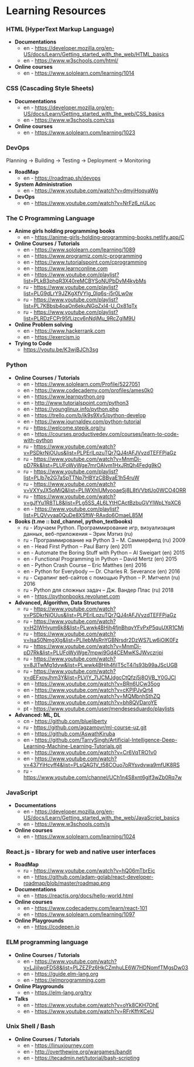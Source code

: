 # Learning Resources

### HTML (HyperText Markup Language)
- **Documentations**
  - en - https://developer.mozilla.org/en-US/docs/Learn/Getting_started_with_the_web/HTML_basics
  - en - https://www.w3schools.com/html/
- **Online courses**
  - en - https://www.sololearn.com/learning/1014

### CSS (Cascading Style Sheets)
- **Documentations**
  - en - https://developer.mozilla.org/en-US/docs/Learn/Getting_started_with_the_web/CSS_basics
  - en - https://www.w3schools.com/css
- **Online courses**
  - en - https://www.sololearn.com/learning/1023

### DevOps
Planning -> Building -> Testing -> Deployment -> Monitoring
- **RoadMap**
  - en - https://roadmap.sh/devops
- **System Administration**
  - en - https://www.youtube.com/watch?v=dmyiHoqyaWg
- **DevOps**
  - en - https://www.youtube.com/watch?v=NrFz6_nULoc

### The C Programming Language
- **Anime girls holding programming books**
  - en - https://anime-girls-holding-programming-books.netlify.app/C
- **Online Courses / Tutorials**
  - en - https://www.sololearn.com/learning/1089
  - en - https://www.programiz.com/c-programming
  - en - https://www.tutorialspoint.com/cprogramming
  - en - https://www.learnconline.com
  - en - https://www.youtube.com/playlist?list=PLkB3phqR3X40reMCBYSoNUPbDvM4kybMs
  - ru - https://www.youtube.com/playlist?list=PLG9dLrY9JZKgXfVYlg_0lq6s-i5r0Lw0w
  - ru - https://www.youtube.com/playlist?list=PL7KBbsb4oaOn6ekuNGqZxl4-U_Ox81qTx
  - ru - https://www.youtube.com/playlist?list=PLRDzFCPr95fLjzcv6nNdjMu_9RcZgIM9U
- **Online Problem solving**
  - en - https://www.hackerrank.com
  - en - https://exercism.io
- **Trying to Code**
  - https://youtu.be/K3wjBJCh3sg

### Python
- **Online Courses / Tutorials**
  - en - https://www.sololearn.com/Profile/5227051
  - en - https://www.codecademy.com/profiles/ames0k0
  - en - https://www.learnpython.org
  - en - http://www.tutorialspoint.com/python3
  - en - https://younglinux.info/python.php
  - en - https://trello.com/b/ik9s9Xv5/python-develop
  - en - https://www.journaldev.com/python-tutorial
  - ru - https://welcome.stepik.org/ru
  - en - https://courses.productivedev.com/courses/learn-to-code-with-python
  - ru - https://www.youtube.com/watch?v=PSDkrNjOUus&list=PLPErILqzuTQr7QJ4rAFJVvzdTEFFPjaGz
  - ru - https://www.youtube.com/watch?v=MnmDi-pD7Rk&list=PLUFoWyWge7mrOAlym1HxJRtQh4Fedg9kO
  - ru - https://www.youtube.com/playlist?list=PLlb7e2G7aSpTTNp7HBYzCBByaE1h54ruW
  - ru - https://www.youtube.com/watch?v=VXYyJX5qMiQ&list=PLlWXhlUMyooaeSj8L8tVVbtUo0WCO4ORR
  - ru - https://www.youtube.com/watch?v=gJfYu1R8TL8&list=PLg5SS_4L6LYtHCActBzbuGVYlWpLYqXC6
  - en - https://www.youtube.com/playlist?list=PLQVvvaa0QuDe8XSftW-RAxdo6OmaeL85M
- **Books (t.me :: bzd_channel, python_textbooks)**
  - ru - Изучаем Python. Программирование игр, визуализация данных, веб-приложения – Эрик Мэтиз (ru)
  - ru - Программирование на Python 3 – М. Саммерфилд (ru) 2009
  - en - Head First Python – Paul Barry (en) 2011
  - en - Automate the Boring Stuff with Python – Al Sweigart (en) 2015
  - en - Functional Programming in Python – David Mertz (en) 2015
  - en - Python Crash Course – Eric Matthes (en) 2016
  - en - Python for Everybody — Dr. Charles R. Severance (en) 2016
  - ru - Скрапинг веб-сайтов с помощью Python – Р. Митчелл (ru) 2016
  - ru - Python для сложных задач – Дж. Вандер Плас (ru) 2018
  - en - https://pythonbooks.revolunet.com
- **Advanced, Algorithm, Data Structures**
  - ru - https://www.youtube.com/watch?v=PSDkrNjOUus&list=PLPErILqzuTQr7QJ4rAFJVvzdTEFFPjaGz
  - ru - https://www.youtube.com/watch?v=H2IWHyum6k8&list=PLwwk4BHih4fjnBhqvYFvPxP5quUXR1CMj
  - ru - https://www.youtube.com/watch?v=IsaS0NmgXlg&list=PLIlebMsRnYGBNrsdr2DzWS7Lw6iOlK0Fz
  - ru - https://www.youtube.com/watch?v=MnmDi-pD7Rk&list=PLUFoWyWge7mpwi9Gd4CEMwKSJWvczrjpi
  - ru - https://www.youtube.com/watch?v=8JlTwMg1dyw&list=PLwwk4BHih4fjIT5cT4i1s93b99aJScUGB
  - ru - https://www.youtube.com/watch?v=dEFxoyJhm3Y&list=PLVlY_7IJCMJdgcCtQfzj5j8OVB_Y0GJCl
  - en - https://www.youtube.com/watch?v=BRn6UCw35og
  - en - https://www.youtube.com/watch?v=cKPlPJyQrt4
  - en - https://www.youtube.com/watch?v=MQMbnhSthZQ
  - en - https://www.youtube.com/watch?v=bh8QVDaroYE
  - pt - https://www.youtube.com/user/mendesesduardo/playlists
- **Advanced: ML, DL**
  - cn - https://github.com/blueliberty
  - ru - https://github.com/agzamovr/ml-course-uz.git
  - en - https://github.com/AswathKiruba
  - en - https://github.com/TarrySingh/Artificial-Intelligence-Deep-Learning-Machine-Learning-Tutorials.git
  - en - https://www.youtube.com/watch?v=Cr6VqTRO1v0
  - en - https://www.youtube.com/watch?v=437YiHcvff4&list=PLsQAG1V_t58COuo7oRYsvdvwa9mfUK8RS
  - ru - https://www.youtube.com/channel/UCh1n4S8xnt6glf3wZb0Rq7w

### JavaScript
- **Documentations**
  - en - https://developer.mozilla.org/en-US/docs/Learn/Getting_started_with_the_web/JavaScript_basics
  - en - https://www.w3schools.com/js
- **Online courses**
  - en - https://www.sololearn.com/learning/1024

### React.js - library for web and native user interfaces
- **RoadMap**
  - ru - https://www.youtube.com/watch?v=hQ06mTbrEic
  - en - https://github.com/adam-golab/react-developer-roadmap/blob/master/roadmap.png
- **Documentations**
  - en - https://reactjs.org/docs/hello-world.html
- **Online courses**
  - en - https://www.codecademy.com/learn/react-101
  - en - https://www.sololearn.com/learning/1097
- **Online Playgrounds**
  - en - https://codepen.io

### ELM programming language
- **Online Courses / Tutorials**
  - en - https://www.youtube.com/watch?v=LJiilwoFD58&list=PLZEZPz6HkCZmhuLE6W7HDNomfTMgsDw03
  - en - https://guide.elm-lang.org
  - en - https://elmprogramming.com
- **Online Playgrounds**
  - en - https://elm-lang.org/try
- **Talks**
  - en - https://www.youtube.com/watch?v=oYk8CKH7OhE
  - en - https://www.youtube.com/watch?v=RFrKffrKCeU

### Unix Shell / Bash
- **Online Courses / Tutorials**
  - en - https://linuxjourney.com
  - en - http://overthewire.org/wargames/bandit
  - en - https://tecadmin.net/tutorial/bash-scripting
